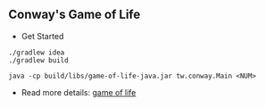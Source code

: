 ## Conway's Game of Life

- Get Started
```
./gradlew idea
./gradlew build

java -cp build/libs/game-of-life-java.jar tw.conway.Main <NUM>
```

- Read more details: [game of life](http://codingdojo.org/kata/GameOfLife/)
